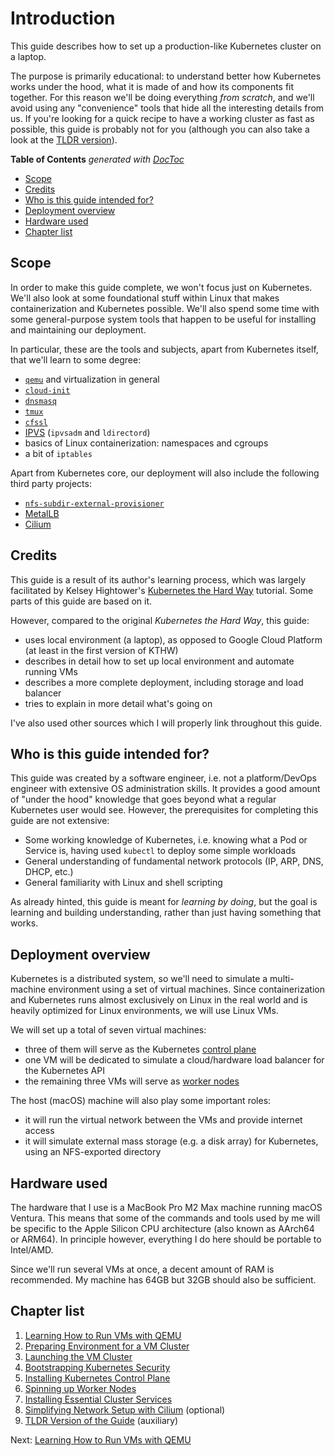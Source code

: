 # Introduction

This guide describes how to set up a production-like Kubernetes cluster on a laptop.

The purpose is primarily educational: to understand better how Kubernetes works under the hood, what it is made of and how its 
components fit together. For this reason we'll be doing everything _from scratch_, and we'll avoid using any "convenience" 
tools that hide all the interesting details from us. If you're looking for a quick recipe to have a working cluster as fast
as possible, this guide is probably not for you (although you can also take a look at the 
[TLDR version](09_TLDR_Version_of_the_Guide.md)).

<!-- START doctoc generated TOC please keep comment here to allow auto update -->
<!-- DON'T EDIT THIS SECTION, INSTEAD RE-RUN doctoc TO UPDATE -->
**Table of Contents**  *generated with [DocToc](https://github.com/thlorenz/doctoc)*

- [Scope](#scope)
- [Credits](#credits)
- [Who is this guide intended for?](#who-is-this-guide-intended-for)
- [Deployment overview](#deployment-overview)
- [Hardware used](#hardware-used)
- [Chapter list](#chapter-list)

<!-- END doctoc generated TOC please keep comment here to allow auto update -->

## Scope

In order to make this guide complete, we won't focus just on Kubernetes. We'll also look at some foundational stuff within
Linux that makes containerization and Kubernetes possible. We'll also spend some time with some general-purpose system tools 
that happen to be useful for installing and maintaining our deployment.

In particular, these are the tools and subjects, apart from Kubernetes itself, that we'll learn to some degree:
* [`qemu`](https://www.qemu.org/) and virtualization in general
* [`cloud-init`](https://canonical-cloud-init.readthedocs-hosted.com/en/latest/)
* [`dnsmasq`](https://en.wikipedia.org/wiki/Dnsmasq)
* [`tmux`](https://github.com/tmux/tmux/wiki)
* [`cfssl`](https://github.com/cloudflare/cfssl)
* [IPVS](https://en.wikipedia.org/wiki/IP_Virtual_Server) (`ipvsadm` and `ldirectord`)
* basics of Linux containerization: namespaces and cgroups
* a bit of `iptables`

Apart from Kubernetes core, our deployment will also include the following third party projects:
* [`nfs-subdir-external-provisioner`](https://github.com/kubernetes-sigs/nfs-subdir-external-provisioner)
* [MetalLB](https://metallb.universe.tf/)
* [Cilium](https://cilium.io)

## Credits

This guide is a result of its author's learning process, which was largely facilitated by Kelsey Hightower's 
[Kubernetes the Hard Way](https://github.com/kelseyhightower/kubernetes-the-hard-way) tutorial. Some parts of this guide are based on it.

However, compared to the original _Kubernetes the Hard Way_, this guide:

* uses local environment (a laptop), as opposed to Google Cloud Platform (at least in the first version of KTHW)
* describes in detail how to set up local environment and automate running VMs
* describes a more complete deployment, including storage and load balancer
* tries to explain in more detail what's going on

I've also used other sources which I will properly link throughout this guide.

## Who is this guide intended for?

This guide was created by a software engineer, i.e. not a platform/DevOps engineer with extensive OS 
administration skills. It provides a good amount of "under the hood" knowledge that goes beyond what a regular
Kubernetes user would see. However, the prerequisites for completing this guide are not extensive:

* Some working knowledge of Kubernetes, i.e. knowing what a Pod or Service is, having used `kubectl` to
  deploy some simple workloads
* General understanding of fundamental network protocols (IP, ARP, DNS, DHCP, etc.)
* General familiarity with Linux and shell scripting

As already hinted, this guide is meant for _learning by doing_, but the goal is learning and building understanding,
rather than just having something that works.

## Deployment overview

Kubernetes is a distributed system, so we'll need to simulate a multi-machine environment using a set of virtual machines.
Since containerization and Kubernetes runs almost exclusively on Linux in the real world and is heavily optimized for 
Linux environments, we will use Linux VMs.

We will set up a total of seven virtual machines:
* three of them will serve as the Kubernetes [control plane](https://kubernetes.io/docs/concepts/overview/components/#control-plane-components)
* one VM will be dedicated to simulate a cloud/hardware load balancer for the Kubernetes API
* the remaining three VMs will serve as [worker nodes](https://kubernetes.io/docs/concepts/overview/components/#node-components)

The host (macOS) machine will also play some important roles:
* it will run the virtual network between the VMs and provide internet access
* it will simulate external mass storage (e.g. a disk array) for Kubernetes, using an NFS-exported directory

## Hardware used

The hardware that I use is a MacBook Pro M2 Max machine running macOS Ventura. This means that some of the commands 
and tools used by me will be specific to the Apple Silicon CPU architecture (also known as AArch64 or ARM64). 
In principle however, everything I do here should be portable to Intel/AMD.

Since we'll run several VMs at once, a decent amount of RAM is recommended. My machine has 64GB but 32GB should 
also be sufficient.

## Chapter list

1. [Learning How to Run VMs with QEMU](01_Learning_How_to_Run_VMs_with_QEMU.md)
1. [Preparing Environment for a VM Cluster](02_Preparing_Environment_for_a_VM_Cluster.md)
1. [Launching the VM Cluster](03_Launching_the_VM_Cluster.md)
1. [Bootstrapping Kubernetes Security](04_Bootstrapping_Kubernetes_Security.md)
1. [Installing Kubernetes Control Plane](05_Installing_Kubernetes_Control_Plane.md)
1. [Spinning up Worker Nodes](06_Spinning_up_Worker_Nodes.md)
1. [Installing Essential Cluster Services](07_Installing_Essential_Cluster_Services.md)
1. [Simplifying Network Setup with Cilium](08_Simplifying_Network_Setup_with_Cilium.md) (optional)
1. [TLDR Version of the Guide](09_TLDR_Version_of_the_Guide.md) (auxiliary)

Next: [Learning How to Run VMs with QEMU](01_Learning_How_to_Run_VMs_with_QEMU.md)
